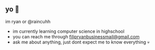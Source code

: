 ## yo 👋

im ryan or @raincuhh

- im currently learning computer science in highschool
- you can reach me through filipryanbusinessmail@gmail.com
- ask me about anything, just dont expect me to know everything 💀
<!--
**raincuhh/raincuhh** is a ✨ _special_ ✨ repository because its `README.md` (this file) appears on your GitHub profile.

Here are some ideas to get you started:

- 🔭 I’m currently working on ...
- 🌱 I’m currently learning ...
- 👯 I’m looking to collaborate on ...
- 🤔 I’m looking for help with ...
- 💬 Ask me about ...
- 📫 How to reach me: ...
- 😄 Pronouns: ...
- ⚡ Fun fact: ...
-->
